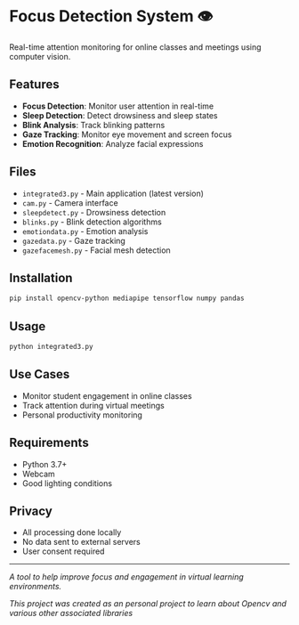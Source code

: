# Focus Detection System 👁️

Real-time attention monitoring for online classes and meetings using computer vision.

## Features
- **Focus Detection**: Monitor user attention in real-time
- **Sleep Detection**: Detect drowsiness and sleep states  
- **Blink Analysis**: Track blinking patterns
- **Gaze Tracking**: Monitor eye movement and screen focus
- **Emotion Recognition**: Analyze facial expressions

## Files
- `integrated3.py` - Main application (latest version)
- `cam.py` - Camera interface
- `sleepdetect.py` - Drowsiness detection
- `blinks.py` - Blink detection algorithms
- `emotiondata.py` - Emotion analysis
- `gazedata.py` - Gaze tracking
- `gazefacemesh.py` - Facial mesh detection

## Installation
```bash
pip install opencv-python mediapipe tensorflow numpy pandas
```

## Usage
```bash
python integrated3.py
```

## Use Cases
- Monitor student engagement in online classes
- Track attention during virtual meetings
- Personal productivity monitoring

## Requirements
- Python 3.7+
- Webcam
- Good lighting conditions

## Privacy
- All processing done locally
- No data sent to external servers
- User consent required

---
*A tool to help improve focus and engagement in virtual learning environments.*

*This project was created as an personal project to learn about Opencv and various other associated libraries*
